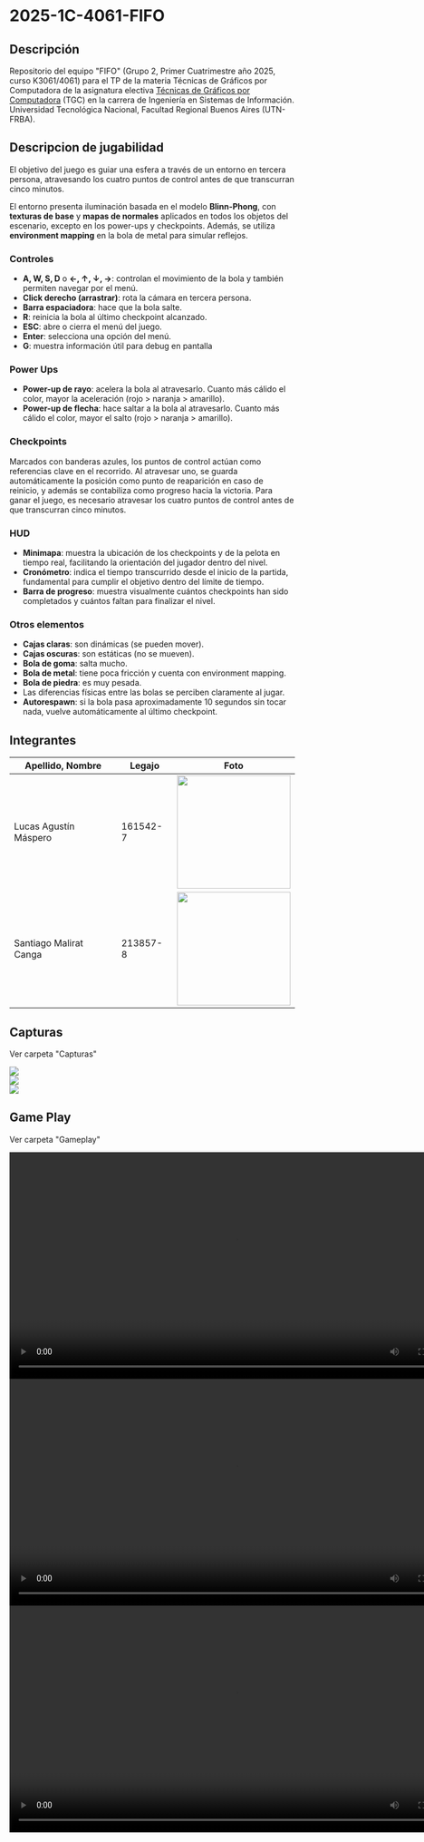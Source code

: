 # 2025-1C-4061-FIFO

## Descripción

Repositorio del equipo "FIFO" (Grupo 2, Primer Cuatrimestre año 2025, curso K3061/4061)  para el TP de la materia Técnicas de Gráficos por Computadora de la asignatura electiva [Técnicas de Gráficos por Computadora](http://tgc-utn.github.io/) (TGC) en la carrera de Ingeniería en Sistemas de Información. Universidad Tecnológica Nacional, Facultad Regional Buenos Aires (UTN-FRBA).

## Descripcion de jugabilidad

El objetivo del juego es guiar una esfera a través de un entorno en tercera persona, atravesando los cuatro puntos de control antes de que transcurran cinco minutos.

El entorno presenta iluminación basada en el modelo **Blinn-Phong**, con **texturas de base** y **mapas de normales** aplicados en todos los objetos del escenario, excepto en los power-ups y checkpoints. Además, se utiliza **environment mapping** en la bola de metal para simular reflejos.


### Controles

- **A, W, S, D** o **←, ↑, ↓, →**: controlan el movimiento de la bola y también permiten navegar por el menú.
- **Click derecho (arrastrar)**: rota la cámara en tercera persona.
- **Barra espaciadora**: hace que la bola salte.
- **R**: reinicia la bola al último checkpoint alcanzado.
- **ESC**: abre o cierra el menú del juego.
- **Enter**: selecciona una opción del menú.
- **G**: muestra información útil para debug en pantalla

### Power Ups
* **Power-up de rayo**: acelera la bola al atravesarlo. Cuanto más cálido el color, mayor la aceleración (rojo > naranja > amarillo).
* **Power-up de flecha**: hace saltar a la bola al atravesarlo. Cuanto más cálido el color, mayor el salto (rojo > naranja > amarillo).

### Checkpoints
Marcados con banderas azules, los puntos de control actúan como referencias clave en el recorrido. Al atravesar uno, se guarda automáticamente la posición como punto de reaparición en caso de reinicio, y además se contabiliza como progreso hacia la victoria. Para ganar el juego, es necesario atravesar los cuatro puntos de control antes de que transcurran cinco minutos.

### HUD
* **Minimapa**: muestra la ubicación de los checkpoints y de la pelota en tiempo real, facilitando la orientación del jugador dentro del nivel.
* **Cronómetro**: indica el tiempo transcurrido desde el inicio de la partida, fundamental para cumplir el objetivo dentro del límite de tiempo.
* **Barra de progreso**: muestra visualmente cuántos checkpoints han sido completados y cuántos faltan para finalizar el nivel.


### Otros elementos

- **Cajas claras**: son dinámicas (se pueden mover).
- **Cajas oscuras**: son estáticas (no se mueven).
- **Bola de goma**: salta mucho.
- **Bola de metal**: tiene poca fricción y cuenta con environment mapping.
- **Bola de piedra**: es muy pesada.
- Las diferencias físicas entre las bolas se perciben claramente al jugar.
- **Autorespawn**: si la bola pasa aproximadamente 10 segundos sin tocar nada, vuelve automáticamente al último checkpoint.

## Integrantes

Apellido, Nombre | Legajo | Foto
------------ | ------------- | -------------
| Lucas Agustín Máspero | 161542-7 |<img src="Integrantes/LucasMaspero.jpeg" height="200">  |
| Santiago Malirat Canga | 213857-8 |<img src="Integrantes/SantiagoMaliratCanga.png" height="200">  |

## Capturas

Ver carpeta "Capturas"

<img src="Capturas/Captura1.png">
<br/>
<img src="Capturas/Captura2.png">
<br/>
<img src="Capturas/Captura3.png">
<br/>

## Game Play

Ver carpeta "Gameplay"

<video src="Gameplay/Gameplay1.mp4" controls width="800"></video>
<video src="Gameplay/Gameplay2.mp4" controls width="800"></video>
<video src="Gameplay/Gameplay3.mp4" controls width="800"></video>